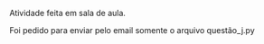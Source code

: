 Atividade feita em sala de aula. 

Foi pedido para enviar pelo email somente o arquivo questão_j.py
